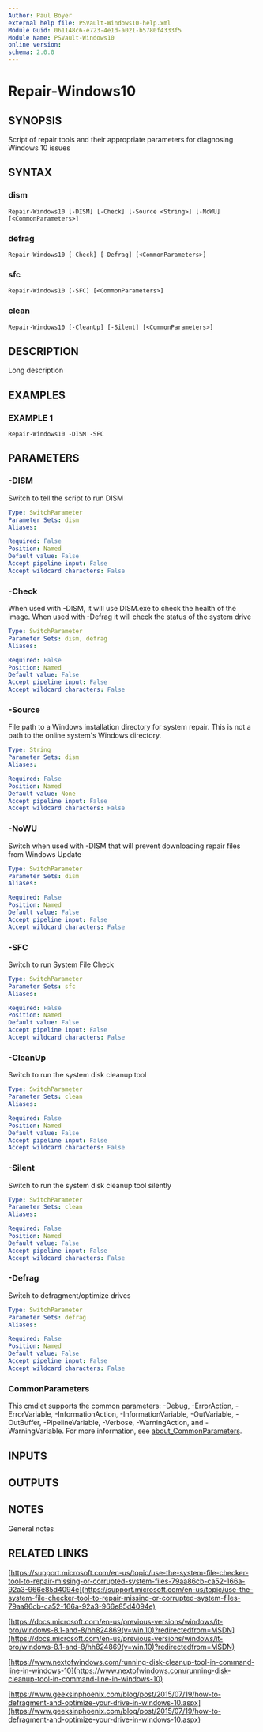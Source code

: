 ```yaml
---
Author: Paul Boyer
external help file: PSVault-Windows10-help.xml
Module Guid: 061148c6-e723-4e1d-a021-b5780f4333f5
Module Name: PSVault-Windows10
online version:
schema: 2.0.0
---
```


# Repair-Windows10

## SYNOPSIS
Script of repair tools and their appropriate parameters for diagnosing Windows 10 issues

## SYNTAX

### dism
```
Repair-Windows10 [-DISM] [-Check] [-Source <String>] [-NoWU] [<CommonParameters>]
```

### defrag
```
Repair-Windows10 [-Check] [-Defrag] [<CommonParameters>]
```

### sfc
```
Repair-Windows10 [-SFC] [<CommonParameters>]
```

### clean
```
Repair-Windows10 [-CleanUp] [-Silent] [<CommonParameters>]
```

## DESCRIPTION
Long description

## EXAMPLES

### EXAMPLE 1
```
Repair-Windows10 -DISM -SFC
```

## PARAMETERS

### -DISM
Switch to tell the script to run DISM

```yaml
Type: SwitchParameter
Parameter Sets: dism
Aliases:

Required: False
Position: Named
Default value: False
Accept pipeline input: False
Accept wildcard characters: False
```

### -Check
When used with -DISM, it will use DISM.exe to check the health of the image.
When used with -Defrag it will check the status of the system drive

```yaml
Type: SwitchParameter
Parameter Sets: dism, defrag
Aliases:

Required: False
Position: Named
Default value: False
Accept pipeline input: False
Accept wildcard characters: False
```

### -Source
File path to a Windows installation directory for system repair.
This is not a path to the online system's Windows directory.

```yaml
Type: String
Parameter Sets: dism
Aliases:

Required: False
Position: Named
Default value: None
Accept pipeline input: False
Accept wildcard characters: False
```

### -NoWU
Switch when used with -DISM that will prevent downloading repair files from Windows Update

```yaml
Type: SwitchParameter
Parameter Sets: dism
Aliases:

Required: False
Position: Named
Default value: False
Accept pipeline input: False
Accept wildcard characters: False
```

### -SFC
Switch to run System File Check

```yaml
Type: SwitchParameter
Parameter Sets: sfc
Aliases:

Required: False
Position: Named
Default value: False
Accept pipeline input: False
Accept wildcard characters: False
```

### -CleanUp
Switch to run the system disk cleanup tool

```yaml
Type: SwitchParameter
Parameter Sets: clean
Aliases:

Required: False
Position: Named
Default value: False
Accept pipeline input: False
Accept wildcard characters: False
```

### -Silent
Switch to run the system disk cleanup tool silently

```yaml
Type: SwitchParameter
Parameter Sets: clean
Aliases:

Required: False
Position: Named
Default value: False
Accept pipeline input: False
Accept wildcard characters: False
```

### -Defrag
Switch to defragment/optimize drives

```yaml
Type: SwitchParameter
Parameter Sets: defrag
Aliases:

Required: False
Position: Named
Default value: False
Accept pipeline input: False
Accept wildcard characters: False
```

### CommonParameters
This cmdlet supports the common parameters: -Debug, -ErrorAction, -ErrorVariable, -InformationAction, -InformationVariable, -OutVariable, -OutBuffer, -PipelineVariable, -Verbose, -WarningAction, and -WarningVariable. For more information, see [about_CommonParameters](http://go.microsoft.com/fwlink/?LinkID=113216).

## INPUTS

## OUTPUTS

## NOTES
General notes

## RELATED LINKS

[https://support.microsoft.com/en-us/topic/use-the-system-file-checker-tool-to-repair-missing-or-corrupted-system-files-79aa86cb-ca52-166a-92a3-966e85d4094e](https://support.microsoft.com/en-us/topic/use-the-system-file-checker-tool-to-repair-missing-or-corrupted-system-files-79aa86cb-ca52-166a-92a3-966e85d4094e)

[https://docs.microsoft.com/en-us/previous-versions/windows/it-pro/windows-8.1-and-8/hh824869(v=win.10)?redirectedfrom=MSDN](https://docs.microsoft.com/en-us/previous-versions/windows/it-pro/windows-8.1-and-8/hh824869(v=win.10)?redirectedfrom=MSDN)

[https://www.nextofwindows.com/running-disk-cleanup-tool-in-command-line-in-windows-10](https://www.nextofwindows.com/running-disk-cleanup-tool-in-command-line-in-windows-10)

[https://www.geeksinphoenix.com/blog/post/2015/07/19/how-to-defragment-and-optimize-your-drive-in-windows-10.aspx](https://www.geeksinphoenix.com/blog/post/2015/07/19/how-to-defragment-and-optimize-your-drive-in-windows-10.aspx)

